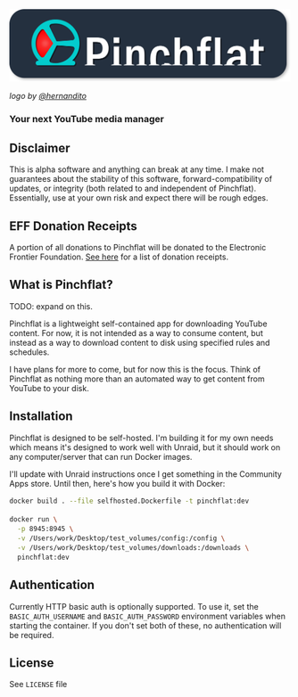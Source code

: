 <img src="priv/static/images/originals/logo-white-wordmark-with-background.png" alt="Pinchflat Logo by @hernandito" width="512" />

_logo by [@hernandito](https://github.com/hernandito)_

### Your next YouTube media manager

## Disclaimer

This is alpha software and anything can break at any time. I make not guarantees about the stability of this software, forward-compatibility of updates, or integrity (both related to and independent of Pinchflat). Essentially, use at your own risk and expect there will be rough edges.

## EFF Donation Receipts

A portion of all donations to Pinchflat will be donated to the Electronic Frontier Foundation. [See here](https://github.com/kieraneglin/pinchflat/wiki/EFF-Donation-Receipts) for a list of donation receipts.

## What is Pinchflat?

TODO: expand on this.

Pinchflat is a lightweight self-contained app for downloading YouTube content. For now, it is not intended as a way to consume content, but instead as a way to download content to disk using specified rules and schedules.

I have plans for more to come, but for now this is the focus. Think of Pinchflat as nothing more than an automated way to get content from YouTube to your disk.

## Installation

Pinchflat is designed to be self-hosted. I'm building it for my own needs which means it's designed to work well with Unraid, but it should work on any computer/server that can run Docker images.

I'll update with Unraid instructions once I get something in the Community Apps store. Until then, here's how you build it with Docker:

```bash
docker build . --file selfhosted.Dockerfile -t pinchflat:dev

docker run \
  -p 8945:8945 \
  -v /Users/work/Desktop/test_volumes/config:/config \
  -v /Users/work/Desktop/test_volumes/downloads:/downloads \
  pinchflat:dev
```

## Authentication

Currently HTTP basic auth is optionally supported. To use it, set the `BASIC_AUTH_USERNAME` and `BASIC_AUTH_PASSWORD` environment variables when starting the container. If you don't set both of these, no authentication will be required.

## License

See `LICENSE` file

```

```
